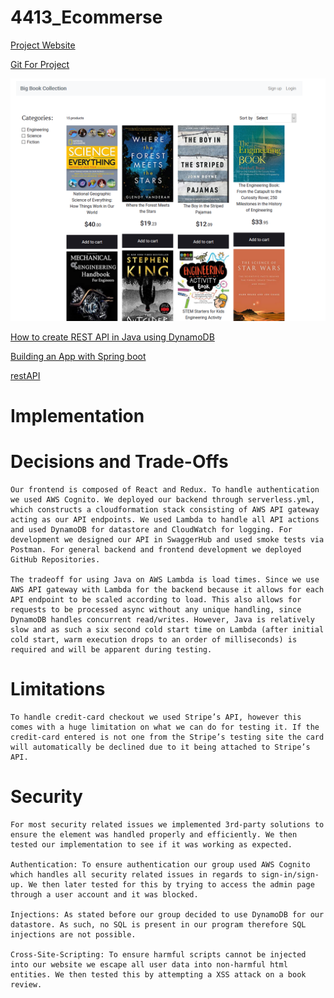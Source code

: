 # 4413_Ecommerse

[Project Website](https://bbc-client.netlify.app/)

[Git For Project](https://github.com/chenc118/4413_groupProject)

![](bigbook.png)



[How to create REST API in Java using DynamoDB](https://www.serverless.com/blog/how-to-create-a-rest-api-in-java-using-dynamodb-and-serverless)

[Building an App with Spring boot](https://spring.io/guides/gs/spring-boot/)

[restAPI](https://app.swaggerhub.com/apis-docs/eecs4413/eecs4413/)

# Implementation

# Decisions and Trade-Offs
    Our frontend is composed of React and Redux. To handle authentication we used AWS Cognito. We deployed our backend through serverless.yml, which constructs a cloudformation stack consisting of AWS API gateway acting as our API endpoints. We used Lambda to handle all API actions and used DynamoDB for datastore and CloudWatch for logging. For development we designed our API in SwaggerHub and used smoke tests via Postman. For general backend and frontend development we deployed GitHub Repositories. 

    The tradeoff for using Java on AWS Lambda is load times. Since we use AWS API gateway with Lambda for the backend because it allows for each API endpoint to be scaled according to load. This also allows for requests to be processed async without any unique handling, since DynamoDB handles concurrent read/writes. However, Java is relatively slow and as such a six second cold start time on Lambda (after initial cold start, warm execution drops to an order of milliseconds) is required and will be apparent during testing. 

# Limitations
    To handle credit-card checkout we used Stripe’s API, however this comes with a huge limitation on what we can do for testing it. If the credit-card entered is not one from the Stripe’s testing site the card will automatically be declined due to it being attached to Stripe’s API.




















# Security
    For most security related issues we implemented 3rd-party solutions to ensure the element was handled properly and efficiently. We then tested our implementation to see if it was working as expected.
    
    Authentication: To ensure authentication our group used AWS Cognito which handles all security related issues in regards to sign-in/sign-up. We then later tested for this by trying to access the admin page through a user account and it was blocked.

    Injections: As stated before our group decided to use DynamoDB for our datastore. As such, no SQL is present in our program therefore SQL injections are not possible.

    Cross-Site-Scripting: To ensure harmful scripts cannot be injected into our website we escape all user data into non-harmful html entities. We then tested this by attempting a XSS attack on a book review.
